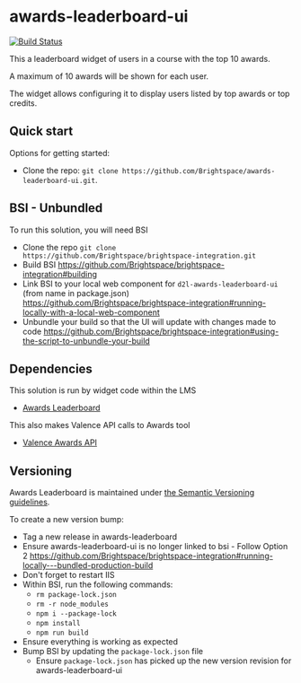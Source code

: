 # awards-leaderboard-ui

[![Build Status][CI Badge]][CI Branch] 

This a leaderboard widget of users in a course with the top 10 awards.

A maximum of 10 awards will be shown for each user.

The widget allows configuring it to display users listed by top awards or top credits.

## Quick start

Options for getting started:

* Clone the repo: `git clone https://github.com/Brightspace/awards-leaderboard-ui.git`.

## BSI - Unbundled

To run this solution, you will need BSI
* Clone the repo `git clone https://github.com/Brightspace/brightspace-integration.git`
* Build BSI https://github.com/Brightspace/brightspace-integration#building
* Link BSI to your local web component for `d2l-awards-leaderboard-ui` (from name in package.json) https://github.com/Brightspace/brightspace-integration#running-locally-with-a-local-web-component
* Unbundle your build so that the UI will update with changes made to code https://github.com/Brightspace/brightspace-integration#using-the-script-to-unbundle-your-build



## Dependencies

This solution is run by widget code within the LMS
* [Awards Leaderboard](https://git.dev.d2l/projects/CORE/repos/lms/browse/awards-leaderboard)

This also makes Valence API calls to Awards tool
* [Valence Awards API](https://docs.valence.desire2learn.com/res/awards.html)

## Versioning

Awards Leaderboard is maintained under [the Semantic Versioning guidelines](http://semver.org/).

To create a new version bump:
* Tag a new release in awards-leaderboard
* Ensure awards-leaderboard-ui is no longer linked to bsi - Follow Option 2 https://github.com/Brightspace/brightspace-integration#running-locally---bundled-production-build
* Don't forget to restart IIS
* Within BSI, run the following commands:
  * `rm package-lock.json`
  * `rm -r node_modules`
  * `npm i --package-lock`
  * `npm install`
  * `npm run build`
* Ensure everything is working as expected
* Bump BSI by updating the `package-lock.json` file
  * Ensure `package-lock.json` has picked up the new version revision for awards-leaderboard-ui

<!-- links -->
[CI Branch]:https://travis-ci.com/Brightspace/awards-leaderboard-ui
[CI Badge]:https://travis-ci.com/Brightspace/awards-leaderboard-ui.svg?branch=master
